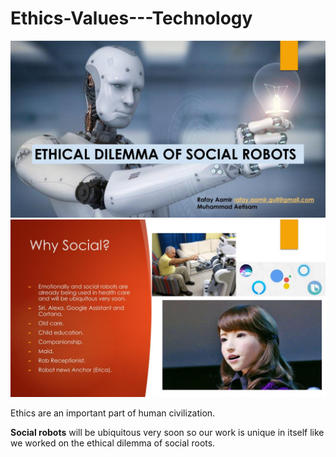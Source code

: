# Ethics-Values---Technology
<img src='Ethics Presentation.jpg' width=1200>
<img src='Ethics Presentation(1).jpg' width=1200>


Ethics are an important part of human civilization.

**Social robots** will be ubiquitous very soon so our work is unique in itself like we worked on the ethical dilemma of social roots.
